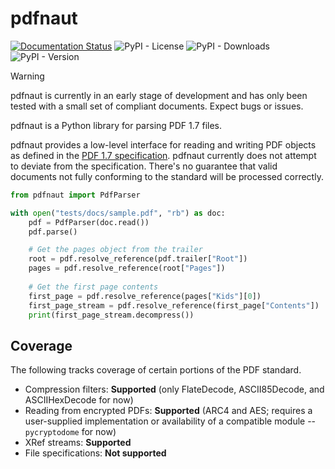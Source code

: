# pdfnaut

[![Documentation Status](https://readthedocs.org/projects/pdfnaut/badge/?version=latest)](https://pdfnaut.readthedocs.io/en/latest/?badge=latest)
![PyPI - License](https://img.shields.io/pypi/l/pdfnaut)
![PyPI - Downloads](https://img.shields.io/pypi/dw/pdfnaut)
![PyPI - Version](https://img.shields.io/pypi/v/pdfnaut)

> [!Warning]
> pdfnaut is currently in an early stage of development and has only been tested with a small set of compliant documents. Expect bugs or issues.

pdfnaut is a Python library for parsing PDF 1.7 files.

pdfnaut provides a low-level interface for reading and writing PDF objects as defined in the [PDF 1.7 specification](https://opensource.adobe.com/dc-acrobat-sdk-docs/pdfstandards/PDF32000_2008.pdf). pdfnaut currently does not attempt to deviate from the specification. There's no guarantee that valid documents not fully conforming to the standard will be processed correctly.

```py
from pdfnaut import PdfParser

with open("tests/docs/sample.pdf", "rb") as doc:
    pdf = PdfParser(doc.read())
    pdf.parse()

    # Get the pages object from the trailer
    root = pdf.resolve_reference(pdf.trailer["Root"])
    pages = pdf.resolve_reference(root["Pages"])
    
    # Get the first page contents
    first_page = pdf.resolve_reference(pages["Kids"][0])
    first_page_stream = pdf.resolve_reference(first_page["Contents"])
    print(first_page_stream.decompress())
```

## Coverage

The following tracks coverage of certain portions of the PDF standard.

- Compression filters: **Supported** (only FlateDecode, ASCII85Decode, and ASCIIHexDecode for now)
- Reading from encrypted PDFs: **Supported** (ARC4 and AES; requires a user-supplied implementation or availability of a compatible module -- `pycryptodome` for now)
- XRef streams: **Supported**
- File specifications: **Not supported**
